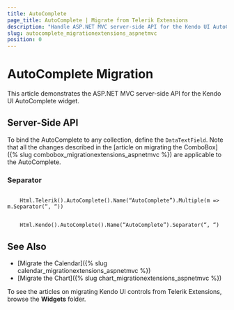 ```yaml
---
title: AutoComplete
page_title: AutoComplete | Migrate from Telerik Extensions
description: "Handle ASP.NET MVC server-side API for the Kendo UI AutoComplete widget."
slug: autocomplete_migrationextensions_aspnetmvc
position: 0
---
```


# AutoComplete Migration

This article demonstrates the ASP.NET MVC server-side API for the Kendo UI AutoComplete widget.

## Server-Side API

To bind the AutoComplete to any collection, define the `DataTextField`. Note that all the changes described in the [article on migrating the ComboBox]({% slug combobox_migrationextensions_aspnetmvc %}) are applicable to the AutoComplete.

### Separator

```Previous

    Html.Telerik().AutoComplete().Name(“AutoComplete”).Multiple(m => m.Separator(“, “))
```
```Current

    Html.Kendo().AutoComplete().Name(“AutoComplete”).Separator(“, “)
```

## See Also

* [Migrate the Calendar]({% slug calendar_migrationextensions_aspnetmvc %})
* [Migrate the Chart]({% slug chart_migrationextensions_aspnetmvc %})

To see the articles on migrating Kendo UI controls from Telerik Extensions, browse the **Widgets** folder. 
